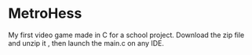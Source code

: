 # MetroHess
My first video game made in C for a school project.
Download the zip file and unzip it , then launch the main.c on any IDE.
